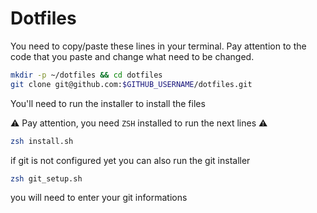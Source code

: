 # Dotfiles

You need to copy/paste these lines in your terminal. Pay attention to the code that you paste and change what need to be changed.

```bash
mkdir -p ~/dotfiles && cd dotfiles
git clone git@github.com:$GITHUB_USERNAME/dotfiles.git
```

You'll need to run the installer to install the files

⚠️ Pay attention, you need `ZSH` installed to run the next lines ⚠️

```bash
zsh install.sh
```

if git is not configured yet you can also run the git installer

```bash
zsh git_setup.sh
```
you will need to enter your git informations

